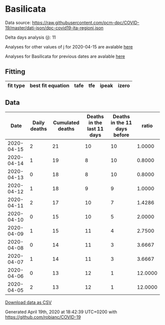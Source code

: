# Basilicata

Data source: https://raw.githubusercontent.com/pcm-dpc/COVID-19/master/dati-json/dpc-covid19-ita-regioni.json

Delta days analysis (j): 11

Analyses for other values of j for 2020-04-15 are avalable [here](../2020-04-15/README.md)

Analyses for Basilicata for previous dates are avalable [here](../README.md)

## Fitting 
|fit type|best fit equation|tafe|tfe|ipeak|izero|
|-------|-----|--------|------|---|---|

## Data
|Date|Daily deaths|Cumulated deaths|Deaths in the last 11 days|Deaths in the 11 days before|ratio|
|----|----------|-----------|-------|--------------------|-----|
|2020-04-15|2|21|10|10|1.0000|
|2020-04-14|1|19|8|10|0.8000|
|2020-04-13|0|18|8|10|0.8000|
|2020-04-12|1|18|9|9|1.0000|
|2020-04-11|2|17|10|7|1.4286|
|2020-04-10|0|15|10|5|2.0000|
|2020-04-09|1|15|11|4|2.7500|
|2020-04-08|0|14|11|3|3.6667|
|2020-04-07|1|14|11|3|3.6667|
|2020-04-06|0|13|12|1|12.0000|
|2020-04-05|2|13|12|1|12.0000|

[Download data as CSV](COVID-19_basilicata_j11_2020-04-15.csv)

Generated April 19th, 2020 at 18:42:39 UTC+0200 with https://github.com/robianc/COVID-19
